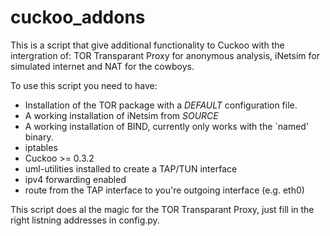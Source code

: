 cuckoo_addons
=============

This is a script that give additional functionality to Cuckoo with the intergration of: 
TOR Transparant Proxy for anonymous analysis, iNetsim for simulated internet and NAT for the cowboys.

To use this script you need to have:

* Installation of the TOR package with a _DEFAULT_ configuration file.
* A working installation of iNetsim from _SOURCE_
* A working installation of BIND, currently only works with the `named' binary.
* iptables  
* Cuckoo >= 0.3.2
* uml-utilities installed to create a TAP/TUN interface
* ipv4 forwarding enabled
* route from the TAP interface to you're outgoing interface (e.g. eth0)

This script does al the magic for the TOR Transparant Proxy, just fill in the right listning addresses in config.py.


